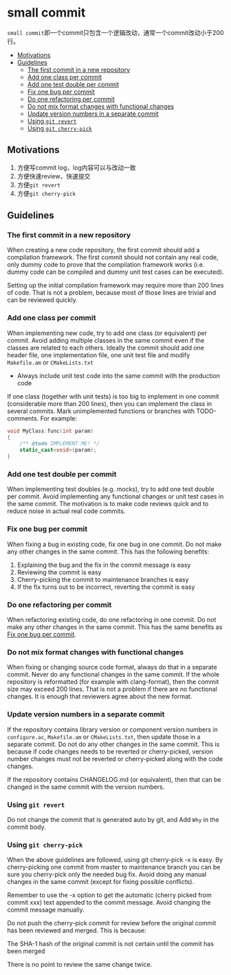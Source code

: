 # small commit
`small commit`即一个commit只包含一个逻辑改动，通常一个commit改动小于200行。

- [Motivations](#motivations)
- [Guidelines](#guidelines)
  - [The first commit in a new repository](#the-first-commit-in-a-new-repository)
  - [Add one class per commit](#add-one-class-per-commit)
  - [Add one test double per commit](#add-one-test-double-per-commit)
  - [Fix one bug per commit](#fix-one-bug-per-commit)
  - [Do one refactoring per commit](#do-one-refactoring-per-commit)
  - [Do not mix format changes with functional changes](#do-not-mix-format-changes-with-functional-changes)
  - [Update version numbers in a separate commit](#update-version-numbers-in-a-separate-commit)
  - [Using `git revert`](#using-git-revert)
  - [Using `git cherry-pick`](#using-git-cherry-pick)

## Motivations
1. 方便写commit log，log内容可以与改动一致
2. 方便快速review，快速提交
3. 方便`git revert`
4. 方便`git cherry-pick`

## Guidelines

### The first commit in a new repository
When creating a new code repository, the first commit should add a compilation framework. The first commit should not contain any real code, only dummy code to prove that the compilation framework works (i.e. dummy code can be compiled and dummy unit test cases can be executed).

Setting up the initial compilation framework may require more than 200 lines of code. That is not a problem, because most of those lines are trivial and can be reviewed quickly.

### Add one class per commit
When implementing new code, try to add one class (or equivalent) per commit. Avoid adding multiple classes in the same commit even if the classes are related to each others. Ideally the commit should add one header file, one implementation file, one unit test file and modify `Makefile.am` or `CMakeLists.txt`

- Always include unit test code into the same commit with the production code

If one class (together with unit tests) is too big to implement in one commit (considerable more than 200 lines), then you can implement the class in several commits. Mark unimplemented functions or branches with TODO-comments. For example:
```cpp
void MyClass:func(int param)
{
    /** @todo IMPLEMENT ME! */
    static_cast<void>(param);
}
```

### Add one test double per commit
When implementing test doubles (e.g. mocks), try to add one test double per commit. Avoid implementing any functional changes or unit test cases in the same commit. The motivation is to make code reviews quick and to reduce noise in actual real code commits.

### Fix one bug per commit
When fixing a bug in existing code, fix one bug in one commit. Do not make any other changes in the same commit. This has the following benefits:

1. Explaining the bug and the fix in the commit message is easy
2. Reviewing the commit is easy
3. Cherry-picking the commit to maintenance branches is easy
4. If the fix turns out to be incorrect, reverting the commit is easy

### Do one refactoring per commit
When refactoring existing code, do one refactoring in one commit. Do not make any other changes in the same commit. This has the same benefits as [Fix one bug per commit](#fix-one-bug-per-commit).

### Do not mix format changes with functional changes
When fixing or changing source code format, always do that in a separate commit. Never do any functional changes in the same commit. If the whole repository is reformatted (for example with clang-format), then the commit size may exceed 200 lines. That is not a problem if there are no functional changes. It is enough that reviewers agree about the new format.

### Update version numbers in a separate commit
If the repository contains library version or component version numbers in `configure.ac`, `Makefile.am` or `CMakeLists.txt`, then update those in a separate commit. Do not do any other changes in the same commit. This is because if code changes needs to be reverted or cherry-picked, version number changes must not be reverted or cherry-picked along with the code changes.

If the repository contains CHANGELOG.md (or equivalent), then that can be changed in the same commit with the version numbers.

### Using `git revert`
Do not change the commit that is generated auto by git, and Add `Why` in the commit body.

### Using `git cherry-pick`
When the above guidelines are followed, using git cherry-pick -x is easy. By cherry-picking one commit from master to maintenance branch you can be sure you cherry-pick only the needed bug fix. Avoid doing any manual changes in the same commit (except for fixing possible conflicts).

Remember to use the -x option to get the automatic (cherry picked from commit xxx) text appended to the commit message. Avoid changing the commit message manually.

Do not push the cherry-pick commit for review before the original commit has been reviewed and merged. This is because:

The SHA-1 hash of the original commit is not certain until the commit has been merged

There is no point to review the same change twice.
